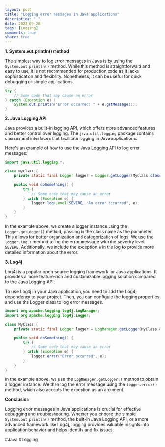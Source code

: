 ```yaml
---
layout: post
title: "Logging error messages in Java applications"
description: " "
date: 2023-09-20
tags: [Logging]
comments: true
share: true
---
```


**1. System.out.println() method**

The simplest way to log error messages in Java is by using the `System.out.println()` method. While this method is straightforward and easy to use, it is not recommended for production code as it lacks sophistication and flexibility. Nonetheless, it can be useful for quick debugging or simple applications.

```java
try {
    // Some code that may cause an error
} catch (Exception e) {
    System.out.println("Error occurred: " + e.getMessage());
}
```

**2. Java Logging API**

Java provides a built-in logging API, which offers more advanced features and better control over logging. The `java.util.logging` package contains classes and interfaces that facilitate logging in Java applications.

Here's an example of how to use the Java Logging API to log error messages:

```java
import java.util.logging.*;

class MyClass {
    private static final Logger logger = Logger.getLogger(MyClass.class.getName());

    public void doSomething() {
        try {
            // Some code that may cause an error
        } catch (Exception e) {
            logger.log(Level.SEVERE, "An error occurred", e);
        }
    }
}
```

In the example above, we create a logger instance using the `Logger.getLogger()` method, passing in the class name as the parameter. This allows for better organization and categorization of logs. We use the `logger.log()` method to log the error message with the severity level `SEVERE`. Additionally, we include the exception `e` in the log to provide more detailed information about the error.

**3. Log4j**

Log4j is a popular open-source logging framework for Java applications. It provides a more feature-rich and customizable logging solution compared to the Java Logging API.

To use Log4j in your Java application, you need to add the Log4j dependency to your project. Then, you can configure the logging properties and use the Logger class to log error messages.

```java
import org.apache.logging.log4j.LogManager;
import org.apache.logging.log4j.Logger;

class MyClass {
    private static final Logger logger = LogManager.getLogger(MyClass.class);

    public void doSomething() {
        try {
            // Some code that may cause an error
        } catch (Exception e) {
            logger.error("Error occurred", e);
        }
    }
}
```

In the example above, we use the `LogManager.getLogger()` method to obtain a logger instance. We then log the error message using the `logger.error()` method, which also accepts the exception as an argument.

**Conclusion**

Logging error messages in Java applications is crucial for effective debugging and troubleshooting. Whether you choose the simple `System.out.println()` method, the built-in Java Logging API, or a more advanced framework like Log4j, logging provides valuable insights into application behavior and helps identify and fix issues.

#Java #Logging